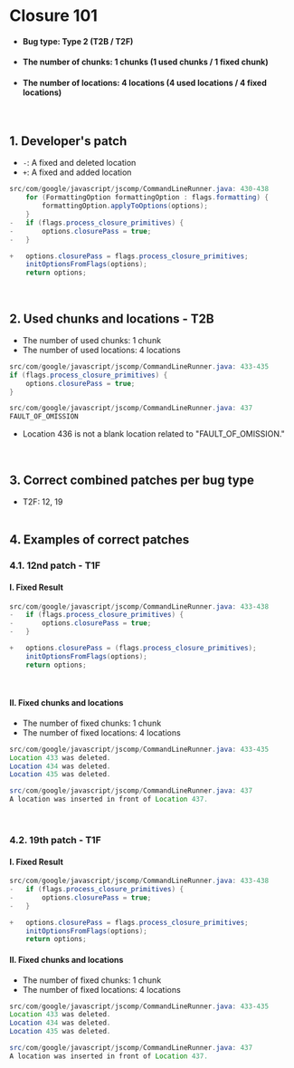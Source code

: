 # Closure 101
* <h4>Bug type: Type 2 (T2B / T2F)</h4>
* <h4>The number of chunks: 1 chunks (1 used chunks / 1 fixed chunk)</h4>
* <h4>The number of locations: 4 locations (4 used locations / 4 fixed locations)</h4>
<br>

## 1. Developer's patch
* `-`: A fixed and deleted location
* `+`: A fixed and added location
```java
src/com/google/javascript/jscomp/CommandLineRunner.java: 430-438
    for (FormattingOption formattingOption : flags.formatting) {
        formattingOption.applyToOptions(options);
    }
-   if (flags.process_closure_primitives) {
-       options.closurePass = true;
-   }

+   options.closurePass = flags.process_closure_primitives;
    initOptionsFromFlags(options);
    return options;
```
<br>

## 2. Used chunks and locations - T2B
* The number of used chunks: 1 chunk
* The number of used locations: 4 locations
```java
src/com/google/javascript/jscomp/CommandLineRunner.java: 433-435
if (flags.process_closure_primitives) {
    options.closurePass = true;
}

src/com/google/javascript/jscomp/CommandLineRunner.java: 437
FAULT_OF_OMISSION
```
* Location 436 is not a blank location related to "FAULT_OF_OMISSION."
<br>

## 3. Correct combined patches per bug type
* T2F: 12, 19
<br><br>

## 4. Examples of correct patches
### 4.1. 12nd patch - T1F
#### I. Fixed Result
```java
src/com/google/javascript/jscomp/CommandLineRunner.java: 433-438
-   if (flags.process_closure_primitives) {
-       options.closurePass = true;
-   }

+   options.closurePass = (flags.process_closure_primitives);
    initOptionsFromFlags(options);
    return options;
```
<br>

#### II. Fixed chunks and locations
* The number of fixed chunks: 1 chunk
* The number of fixed locations: 4 locations
```java
src/com/google/javascript/jscomp/CommandLineRunner.java: 433-435
Location 433 was deleted.
Location 434 was deleted.
Location 435 was deleted.

src/com/google/javascript/jscomp/CommandLineRunner.java: 437
A location was inserted in front of Location 437.
```
<br>

### 4.2. 19th patch - T1F
#### I. Fixed Result
```java
src/com/google/javascript/jscomp/CommandLineRunner.java: 433-438
-   if (flags.process_closure_primitives) {
-       options.closurePass = true;
-   }

+   options.closurePass = flags.process_closure_primitives;
    initOptionsFromFlags(options);
    return options;
```

#### II. Fixed chunks and locations
* The number of fixed chunks: 1 chunk
* The number of fixed locations: 4 locations
```java
src/com/google/javascript/jscomp/CommandLineRunner.java: 433-435
Location 433 was deleted.
Location 434 was deleted.
Location 435 was deleted.

src/com/google/javascript/jscomp/CommandLineRunner.java: 437
A location was inserted in front of Location 437.
```
<br><br>